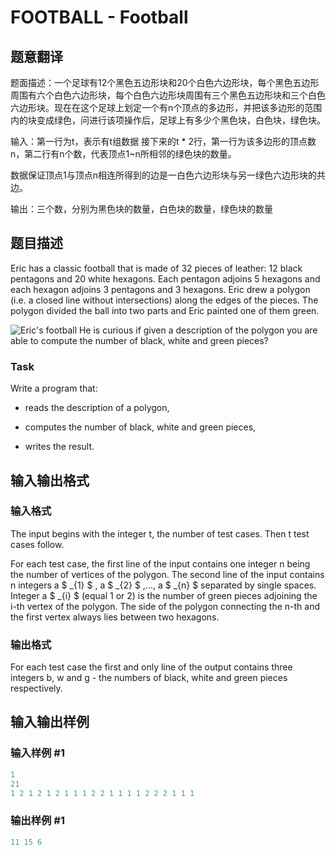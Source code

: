 # FOOTBALL - Football

## 题意翻译

题面描述：一个足球有12个黑色五边形块和20个白色六边形块，每个黑色五边形周围有六个白色六边形块，每个白色六边形块周围有三个黑色五边形块和三个白色六边形块。现在在这个足球上划定一个有n个顶点的多边形，并把该多边形的范围内的块变成绿色，问进行该项操作后，足球上有多少个黑色块，白色块，绿色块。

输入：第一行为t，表示有t组数据 接下来的t * 2行，第一行为该多边形的顶点数n，第二行有n个数，代表顶点1~n所相邻的绿色块的数量。

数据保证顶点1与顶点n相连所得到的边是一白色六边形块与另一绿色六边形块的共边。

输出：三个数，分别为黑色块的数量，白色块的数量，绿色块的数量

## 题目描述

 Eric has a classic football that is made of 32 pieces of leather: 12 black pentagons and 20 white hexagons. Each pentagon adjoins 5 hexagons and each hexagon adjoins 3 pentagons and 3 hexagons. Eric drew a polygon (i.e. a closed line without intersections) along the edges of the pieces. The polygon divided the ball into two parts and Eric painted one of them green.

![Eric's football](https://cdn.luogu.com.cn/upload/vjudge_pic/SP87/f097a1f6b3c98f1918ba99d5652f33ff474e0699.png) He is curious if given a description of the polygon you are able to compute the number of black, white and green pieces?

### Task

Write a program that:

- reads the description of a polygon,

- computes the number of black, white and green pieces,

- writes the result.

## 输入输出格式

### 输入格式

 The input begins with the integer t, the number of test cases. Then t test cases follow.

For each test case, the first line of the input contains one integer n being the number of vertices of the polygon. The second line of the input contains n integers a $ _{1} $ , a $ _{2} $ ,..., a $ _{n} $ separated by single spaces. Integer a $ _{i} $ (equal 1 or 2) is the number of green pieces adjoining the i-th vertex of the polygon. The side of the polygon connecting the n-th and the first vertex always lies between two hexagons.

### 输出格式

 For each test case the first and only line of the output contains three integers b, w and g - the numbers of black, white and green pieces respectively.

## 输入输出样例

### 输入样例 #1

```cpp
1
21 
1 2 1 2 1 2 1 1 1 2 2 1 1 1 1 2 2 2 1 1 1
```


### 输出样例 #1

```cpp
11 15 6
```


